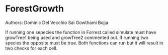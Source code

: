 # ForestGrowth
Authors:
Dominic Del Vecchio
Sai Gowthami Bojja


If running one sepecies the function in Forrest called simulate must have growTree1 being used and growTree2 
commented out. If running two species the opposite must be true. Both functions can run but it will result in
two checks for each cell.

